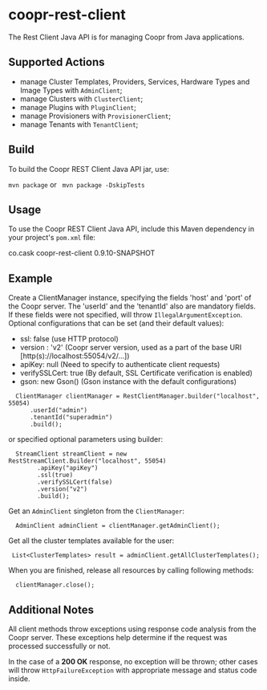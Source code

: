 coopr-rest-client
==================

The Rest Client Java API is for managing Coopr from Java applications.

## Supported Actions

 - manage Cluster Templates, Providers, Services, Hardware Types and Image Types with ```AdminClient```;
 - manage Clusters with ```ClusterClient```;
 - manage Plugins with ```PluginClient```;
 - manage Provisioners with ```ProvisionerClient```;
 - manage Tenants with ```TenantClient```; 

## Build
 
 To build the Coopr REST Client Java API jar, use:
 
 ```mvn package``` or ``` mvn package -DskipTests```

## Usage

 To use the Coopr REST Client Java API, include this Maven dependency in your project's ```pom.xml``` file:
 
 <dependency>
  <groupId>co.cask</groupId>
  <artifactId>coopr-rest-client</artifactId>
  <version>0.9.10-SNAPSHOT</version>
 </dependency>
            
## Example
   
 Create a ClientManager instance, specifying the fields 'host' and 'port' of the Coopr server.
 The 'userId' and the 'tenantId' also are mandatory fields. If these fields were not specified, will throw 
 ```IllegalArgumentException```. 
 Optional configurations that can be set (and their default values):
  
  - ssl: false (use HTTP protocol) 
  - version : 'v2' (Coopr server version, used as a part of the base URI [http(s)://localhost:55054/v2/...]) 
  - apiKey:  null (Need to specify to authenticate client requests)
  - verifySSLCert: true (By default, SSL Certificate verification is enabled)
  - gson: new Gson() (Gson instance with the default configurations) 
   
 ```
   ClientManager clientManager = RestClientManager.builder("localhost", 55054)
       .userId("admin")
       .tenantId("superadmin")
       .build();
 ```
      
 or specified optional parameters using builder:
 
 ```
   StreamClient streamClient = new RestStreamClient.Builder("localhost", 55054)
         .apiKey("apiKey")
         .ssl(true)
         .verifySSLCert(false)
         .version("v2")
         .build();
 ```
 
 Get an ```AdminClient``` singleton from the ```ClientManager```:
 
 ```
   AdminClient adminClient = clientManager.getAdminClient();
 ```
 Get all the cluster templates available for the user:     
 
 ```
  List<ClusterTemplates> result = adminClient.getAllClusterTemplates();
 ```
   
 When you are finished, release all resources by calling following methods:
  
 ```  
   clientManager.close();
 ```

## Additional Notes
 
 All client methods throw exceptions using response code analysis from the Coopr server. 
 These exceptions help determine if the request was processed successfully or not.
 
 In the case of a **200 OK** response, no exception will be thrown; other cases will throw ```HttpFailureException```
 with appropriate message and status code inside. 
 

